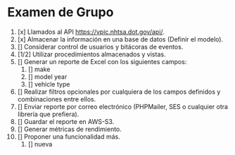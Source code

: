 # Examen de Grupo

1.  [x] Llamados al API https://vpic.nhtsa.dot.gov/api/.
2.  [x] Almacenar la información en una base de datos (Definir el modelo).
3.  [] Considerar control de usuarios y bitácoras de eventos.
4.  [1/2] Utilizar procedimientos almacenados y vistas.
5.  [] Generar un reporte de Excel con los siguientes campos:
    1. [] make
    1. [] model year
    1. [] vehicle type
6.  [] Realizar filtros opcionales por cualquiera de los campos definidos y combinaciones entre ellos.
7.  [] Enviar reporte por correo electrónico (PHPMailer, SES o cualquier otra librería que prefiera).
8.  [] Guardar el reporte en AWS-S3.
9.  [] Generar métricas de rendimiento.
10. [] Proponer una funcionalidad más.
    1. [] nueva
